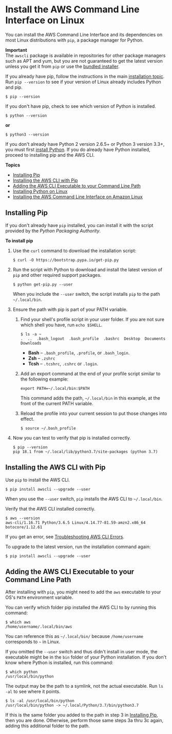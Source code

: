 # Install the AWS Command Line Interface on Linux<a name="install-linux"></a>

You can install the AWS Command Line Interface and its dependencies on most Linux distributions with `pip`, a package manager for Python\.

**Important**  
The `awscli` package is available in repositories for other package managers such as APT and yum, but you are not guaranteed to get the latest version unless you get it from `pip` or use the [bundled installer](install-bundle.md)\.

If you already have pip, follow the instructions in the main [installation topic](cli-chap-install.md)\. Run `pip --version` to see if your version of Linux already includes Python and pip\.

```
$ pip --version
```

If you don't have pip, check to see which version of Python is installed\.

```
$ python --version
```

**or**

```
$ python3 --version
```

If you don't already have Python 2 version 2\.6\.5\+ or Python 3 version 3\.3\+, you must first [install Python](install-linux-python.md)\. If you do already have Python installed, proceed to installing pip and the AWS CLI\.

**Topics**
+ [Installing Pip](#install-linux-pip)
+ [Installing the AWS CLI with Pip](#install-linux-awscli)
+ [Adding the AWS CLI Executable to your Command Line Path](#install-linux-path)
+ [Installing Python on Linux](install-linux-python.md)
+ [Installing the AWS Command Line Interface on Amazon Linux](install-linux-al2017.md)

## Installing Pip<a name="install-linux-pip"></a>

If you don't already have `pip` installed, you can install it with the script provided by the *Python Packaging Authority*\.

**To install pip**

1. Use the `curl` command to download the installation script:

   ```
   $ curl -O https://bootstrap.pypa.io/get-pip.py
   ```

1. Run the script with Python to download and install the latest version of `pip` and other required support packages\.

   ```
   $ python get-pip.py --user
   ```

   When you include the `--user` switch, the script installs `pip` to the path `~/.local/bin`\.

1. Ensure the path with pip is part of your PATH variable\.

   1. Find your shell's profile script in your user folder\. If you are not sure which shell you have, run `echo $SHELL`\.

      ```
      $ ls -a ~
      .  ..  .bash_logout  .bash_profile  .bashrc  Desktop  Documents  Downloads
      ```
      + **Bash** – `.bash_profile`, `.profile`, or `.bash_login`\.
      + **Zsh** – `.zshrc`
      + **Tcsh** – `.tcshrc`, `.cshrc` or `.login`\.

   1. Add an export command at the end of your profile script similar to the following example:

      ```
      export PATH=~/.local/bin:$PATH
      ```

      This command adds the path, `~/.local/bin` in this example, at the front of the current PATH variable\.

   1. Reload the profile into your current session to put those changes into effect\.

      ```
      $ source ~/.bash_profile
      ```

1. Now you can test to verify that pip is installed correctly\.

   ```
   $ pip --version
   pip 18.1 from ~/.local/lib/python3.7/site-packages (python 3.7)
   ```

## Installing the AWS CLI with Pip<a name="install-linux-awscli"></a>

Use `pip` to install the AWS CLI\.

```
$ pip install awscli --upgrade --user
```

When you use the `--user` switch, `pip` installs the AWS CLI to `~/.local/bin`\. 

Verify that the AWS CLI installed correctly\.

```
$ aws --version
aws-cli/1.16.71 Python/3.6.5 Linux/4.14.77-81.59-amzn2.x86_64 botocore/1.12.61
```

If you get an error, see [Troubleshooting AWS CLI Errors](troubleshooting.md)\.

To upgrade to the latest version, run the installation command again:

```
$ pip install awscli --upgrade --user
```

## Adding the AWS CLI Executable to your Command Line Path<a name="install-linux-path"></a>

After installing with `pip`, you might need to add the `aws` executable to your OS's `PATH` environment variable\.

You can verify which folder pip installed the AWS CLI to by running this command:

```
$ which aws
/home/username/.local/bin/aws
```

You can reference this as `~/.local/bin/` because `/home/username` corresponds to `~` in Linux\.

If you omitted the `--user` switch and thus didn't install in user mode, the executable might be in the `bin` folder of your Python installation\. If you don't know where Python is installed, run this command:

```
$ which python
/usr/local/bin/python
```

The output may be the path to a symlink, not the actual executable\. Run `ls -al` to see where it points\.

```
$ ls -al /usr/local/bin/python
/usr/local/bin/python -> ~/.local/Python/3.7/bin/python3.7
```

If this is the same folder you added to the path in step 3 in [Installing Pip](#install-linux-pip), then you are done\. Otherwise, perform those same steps 3a thru 3c again, adding this additional folder to the path\.